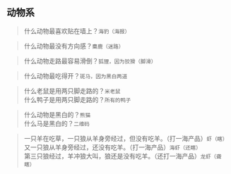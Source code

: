 ## 动物系

> 什么动物最喜欢贴在墙上？`海豹（海报）`  

> 什么动物最没有方向感？`麋鹿（迷路）`  

> 什么动物走路最容易滑倒？`狐狸，因为狡猾（脚滑）`  

> 什么动物最吃得开？`斑马，因为黑白两道`  

> 什么老鼠是用两只脚走路的？`米老鼠`  
> 什么鸭子是用两只脚走路的？`所有的鸭子`  

> 什么动物是黑白的？`熊猫`  
> 什么马是黑白的？`二维码`  

> 一只羊在吃草，一只狼从羊身旁经过，但没有吃羊。（打一海产品）`虾（瞎）`  
> 又一只狼从羊身旁经过，还没有吃羊。（打一海产品）`海虾（还瞎）`  
> 第三只狼经过，羊冲狼大叫，狼还是没有吃羊。（还打一海产品）`龙虾（聋瞎）`  

